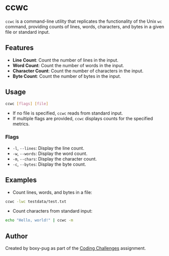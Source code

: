 # ccwc

`ccwc` is a command-line utility that replicates the functionality of the Unix `wc` command, providing counts of lines, words, characters, and bytes in a given file or standard input.

## Features

-  **Line Count**: Count the number of lines in the input.
-  **Word Count**: Count the number of words in the input.
-  **Character Count**: Count the number of characters in the input.
-  **Byte Count**: Count the number of bytes in the input.

## Usage

```bash
ccwc [flags] [file]
```

-  If no file is specified, `ccwc` reads from standard input.
-  If multiple flags are provided, `ccwc` displays counts for the specified metrics.

### Flags

-  `-l`, `--lines`: Display the line count.
-  `-w`, `--words`: Display the word count.
-  `-m`, `--chars`: Display the character count.
-  `-c`, `--bytes`: Display the byte count.

## Examples

-  Count lines, words, and bytes in a file:
  ```bash
  ccwc -lwc testdata/test.txt
  ```

-  Count characters from standard input:
  ```bash
  echo "Hello, world!" | ccwc -m
  ```

## Author

Created by boxy-pug as part of the [Coding Challenges](https://codingchallenges.fyi/challenges/challenge-wc) assignment.
